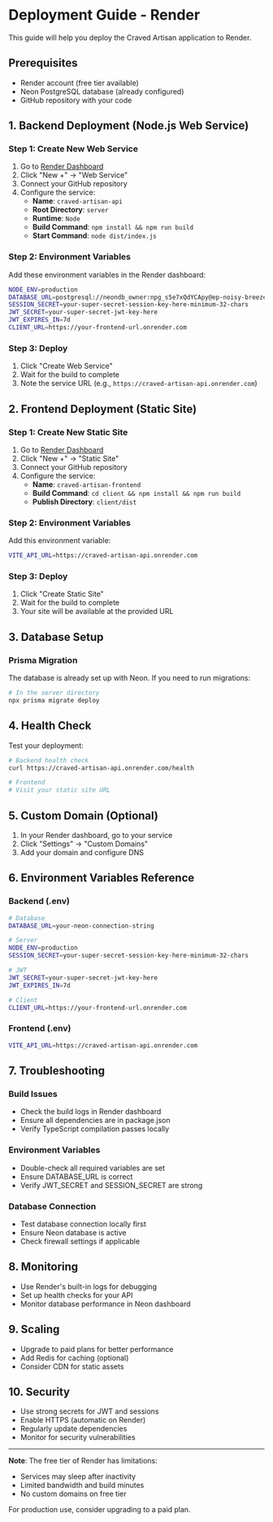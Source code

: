 # Deployment Guide - Render

This guide will help you deploy the Craved Artisan application to Render.

## Prerequisites

- Render account (free tier available)
- Neon PostgreSQL database (already configured)
- GitHub repository with your code

## 1. Backend Deployment (Node.js Web Service)

### Step 1: Create New Web Service
1. Go to [Render Dashboard](https://dashboard.render.com)
2. Click "New +" → "Web Service"
3. Connect your GitHub repository
4. Configure the service:
   - **Name**: `craved-artisan-api`
   - **Root Directory**: `server`
   - **Runtime**: `Node`
   - **Build Command**: `npm install && npm run build`
   - **Start Command**: `node dist/index.js`

### Step 2: Environment Variables
Add these environment variables in the Render dashboard:

```bash
NODE_ENV=production
DATABASE_URL=postgresql://neondb_owner:npg_s5e7xQdYCApy@ep-noisy-breeze-aeoidthx-pooler.c-2.us-east-2.aws.neon.tech/neondb?sslmode=require&channel_binding=require
SESSION_SECRET=your-super-secret-session-key-here-minimum-32-chars
JWT_SECRET=your-super-secret-jwt-key-here
JWT_EXPIRES_IN=7d
CLIENT_URL=https://your-frontend-url.onrender.com
```

### Step 3: Deploy
1. Click "Create Web Service"
2. Wait for the build to complete
3. Note the service URL (e.g., `https://craved-artisan-api.onrender.com`)

## 2. Frontend Deployment (Static Site)

### Step 1: Create New Static Site
1. Go to [Render Dashboard](https://dashboard.render.com)
2. Click "New +" → "Static Site"
3. Connect your GitHub repository
4. Configure the service:
   - **Name**: `craved-artisan-frontend`
   - **Build Command**: `cd client && npm install && npm run build`
   - **Publish Directory**: `client/dist`

### Step 2: Environment Variables
Add this environment variable:

```bash
VITE_API_URL=https://craved-artisan-api.onrender.com
```

### Step 3: Deploy
1. Click "Create Static Site"
2. Wait for the build to complete
3. Your site will be available at the provided URL

## 3. Database Setup

### Prisma Migration
The database is already set up with Neon. If you need to run migrations:

```bash
# In the server directory
npx prisma migrate deploy
```

## 4. Health Check

Test your deployment:

```bash
# Backend health check
curl https://craved-artisan-api.onrender.com/health

# Frontend
# Visit your static site URL
```

## 5. Custom Domain (Optional)

1. In your Render dashboard, go to your service
2. Click "Settings" → "Custom Domains"
3. Add your domain and configure DNS

## 6. Environment Variables Reference

### Backend (.env)
```bash
# Database
DATABASE_URL=your-neon-connection-string

# Server
NODE_ENV=production
SESSION_SECRET=your-super-secret-session-key-here-minimum-32-chars

# JWT
JWT_SECRET=your-super-secret-jwt-key-here
JWT_EXPIRES_IN=7d

# Client
CLIENT_URL=https://your-frontend-url.onrender.com
```

### Frontend (.env)
```bash
VITE_API_URL=https://craved-artisan-api.onrender.com
```

## 7. Troubleshooting

### Build Issues
- Check the build logs in Render dashboard
- Ensure all dependencies are in package.json
- Verify TypeScript compilation passes locally

### Environment Variables
- Double-check all required variables are set
- Ensure DATABASE_URL is correct
- Verify JWT_SECRET and SESSION_SECRET are strong

### Database Connection
- Test database connection locally first
- Ensure Neon database is active
- Check firewall settings if applicable

## 8. Monitoring

- Use Render's built-in logs for debugging
- Set up health checks for your API
- Monitor database performance in Neon dashboard

## 9. Scaling

- Upgrade to paid plans for better performance
- Add Redis for caching (optional)
- Consider CDN for static assets

## 10. Security

- Use strong secrets for JWT and sessions
- Enable HTTPS (automatic on Render)
- Regularly update dependencies
- Monitor for security vulnerabilities

---

**Note**: The free tier of Render has limitations:
- Services may sleep after inactivity
- Limited bandwidth and build minutes
- No custom domains on free tier

For production use, consider upgrading to a paid plan. 
